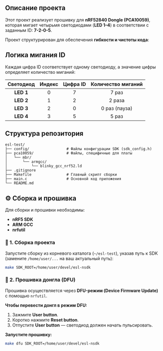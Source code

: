 ##  Описание проекта

Этот проект реализует прошивку для **nRF52840 Dongle (PCA10059)**, которая мигает четырьмя светодиодами (**LED 1–4**) в соответствии с заданным ID: **7-2-0-5**.

Проект структурирован для обеспечения **гибкости и чистоты кода**:


##  Логика мигания ID

Каждая цифра ID соответствует одному светодиоду, а значение цифры определяет количество миганий:

| Светодиод | Индекс | Цифра ID | Количество миганий |
| :-------: | :----: | :------: | :----------------: |
| **LED 1** |    0   |     7    |        7 раз       |
| **LED 2** |    1   |     2    |       2 раза       |
| **LED 3** |    2   |     0    |    0 раз (пауза)   |
| **LED 4** |    3   |     5    |        5 раз       |


##  Структура репозитория


```
esl-test/
├── config/                 # Файлы конфигурации SDK (sdk_config.h)
├── pca10059/               # Файлы, специфичные для платы
│   └── mbr/
│       └── armgcc/
│           └── blinky_gcc_nrf52.ld
├── .gitignore
├── Makefile                # Главный скрипт сборки
├── main.c                  # Основной код приложения
└── README.md               
```


## ⚙️ Сборка и прошивка

Для сборки и прошивки необходимы:

* **nRF5 SDK**
* **ARM GCC**
* **nrfutil**


### 🔧 1. Сборка проекта

Запустите сборку из корневого каталога (`~/esl-test`), указав путь к SDK (замените `/home/user/...` на ваш актуальный путь):

```bash
make SDK_ROOT=/home/user/devel/esl-nsdk
```


### 🔄 2. Прошивка донгла (DFU)

Прошивка осуществляется через **DFU-режим (Device Firmware Update)** с помощью `nrfutil`.

**Чтобы перевести донгл в режим DFU:**

1. Зажмите **User button**.
2. Коротко нажмите **Reset button**.
3. Отпустите **User button** — светодиод должен начать пульсировать.

**Запустите прошивку:**

```bash
make dfu SDK_ROOT=/home/user/devel/esl-nsdk
```
